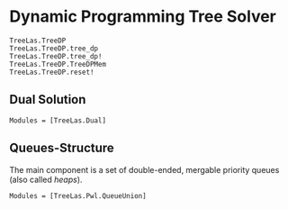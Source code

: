 # Dynamic Programming Tree Solver

```@docs
TreeLas.TreeDP
TreeLas.TreeDP.tree_dp
TreeLas.TreeDP.tree_dp!
TreeLas.TreeDP.TreeDPMem
TreeLas.TreeDP.reset!
```

## Dual Solution

```@autodocs
Modules = [TreeLas.Dual]
```

## Queues-Structure

The main component is a set of double-ended, mergable priority queues (also called *heaps*).

```@autodocs
Modules = [TreeLas.Pwl.QueueUnion]
```
